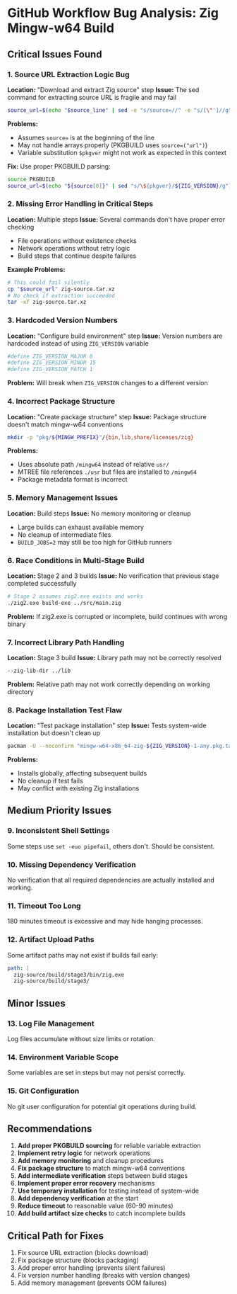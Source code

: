 # GitHub Workflow Bug Analysis: Zig Mingw-w64 Build

## Critical Issues Found

### 1. **Source URL Extraction Logic Bug**
**Location:** "Download and extract Zig source" step
**Issue:** The sed command for extracting source URL is fragile and may fail
```bash
source_url=$(echo "$source_line" | sed -e "s/source=//" -e "s/[\"']//g" -e "s/\$pkgver/${ZIG_VERSION}/")
```
**Problems:**
- Assumes `source=` is at the beginning of the line
- May not handle arrays properly (PKGBUILD uses `source=("url")`)
- Variable substitution `$pkgver` might not work as expected in this context

**Fix:** Use proper PKGBUILD parsing:
```bash
source PKGBUILD
source_url=$(echo "${source[0]}" | sed "s/\${pkgver}/${ZIG_VERSION}/g")
```

### 2. **Missing Error Handling in Critical Steps**
**Location:** Multiple steps
**Issue:** Several commands don't have proper error checking
- File operations without existence checks
- Network operations without retry logic
- Build steps that continue despite failures

**Example Problems:**
```bash
# This could fail silently
cp "$source_url" zig-source.tar.xz
# No check if extraction succeeded
tar -xf zig-source.tar.xz
```

### 3. **Hardcoded Version Numbers**
**Location:** "Configure build environment" step
**Issue:** Version numbers are hardcoded instead of using `ZIG_VERSION` variable
```bash
#define ZIG_VERSION_MAJOR 0
#define ZIG_VERSION_MINOR 15
#define ZIG_VERSION_PATCH 1
```
**Problem:** Will break when `ZIG_VERSION` changes to a different version

### 4. **Incorrect Package Structure**
**Location:** "Create package structure" step
**Issue:** Package structure doesn't match mingw-w64 conventions
```bash
mkdir -p "pkg/${MINGW_PREFIX}"/{bin,lib,share/licenses/zig}
```
**Problems:**
- Uses absolute path `/mingw64` instead of relative `usr/`
- MTREE file references `./usr` but files are installed to `/mingw64`
- Package metadata format is incorrect

### 5. **Memory Management Issues**
**Location:** Build steps
**Issue:** No memory monitoring or cleanup
- Large builds can exhaust available memory
- No cleanup of intermediate files
- `BUILD_JOBS=2` may still be too high for GitHub runners

### 6. **Race Conditions in Multi-Stage Build**
**Location:** Stage 2 and 3 builds
**Issue:** No verification that previous stage completed successfully
```bash
# Stage 2 assumes zig2.exe exists and works
./zig2.exe build-exe ../src/main.zig
```
**Problem:** If zig2.exe is corrupted or incomplete, build continues with wrong binary

### 7. **Incorrect Library Path Handling**
**Location:** Stage 3 build
**Issue:** Library path may not be correctly resolved
```bash
--zig-lib-dir ../lib
```
**Problem:** Relative path may not work correctly depending on working directory

### 8. **Package Installation Test Flaw**
**Location:** "Test package installation" step
**Issue:** Tests system-wide installation but doesn't clean up
```bash
pacman -U --noconfirm "mingw-w64-x86_64-zig-${ZIG_VERSION}-1-any.pkg.tar.zst"
```
**Problems:**
- Installs globally, affecting subsequent builds
- No cleanup if test fails
- May conflict with existing Zig installations

## Medium Priority Issues

### 9. **Inconsistent Shell Settings**
Some steps use `set -euo pipefail`, others don't. Should be consistent.

### 10. **Missing Dependency Verification**
No verification that all required dependencies are actually installed and working.

### 11. **Timeout Too Long**
180 minutes timeout is excessive and may hide hanging processes.

### 12. **Artifact Upload Paths**
Some artifact paths may not exist if builds fail early:
```yaml
path: |
  zig-source/build/stage3/bin/zig.exe
  zig-source/build/stage3/
```

## Minor Issues

### 13. **Log File Management**
Log files accumulate without size limits or rotation.

### 14. **Environment Variable Scope**
Some variables are set in steps but may not persist correctly.

### 15. **Git Configuration**
No git user configuration for potential git operations during build.

## Recommendations

1. **Add proper PKGBUILD sourcing** for reliable variable extraction
2. **Implement retry logic** for network operations
3. **Add memory monitoring** and cleanup procedures
4. **Fix package structure** to match mingw-w64 conventions
5. **Add intermediate verification** steps between build stages
6. **Implement proper error recovery** mechanisms
7. **Use temporary installation** for testing instead of system-wide
8. **Add dependency verification** at the start
9. **Reduce timeout** to reasonable value (60-90 minutes)
10. **Add build artifact size checks** to catch incomplete builds

## Critical Path for Fixes

1. Fix source URL extraction (blocks download)
2. Fix package structure (blocks packaging)
3. Add proper error handling (prevents silent failures)
4. Fix version number handling (breaks with version changes)
5. Add memory management (prevents OOM failures)
